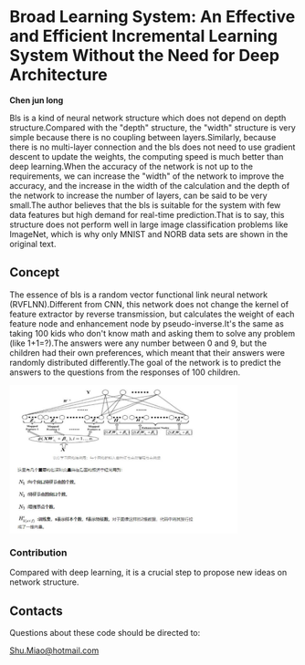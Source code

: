 
# Broad Learning System: An Effective and Efficient Incremental Learning System Without the Need for Deep Architecture

**Chen jun long**






 Bls is a kind of neural network structure which does not depend on depth structure.Compared with the "depth" structure, the "width" structure is very simple because there is no coupling between layers.Similarly, because there is no multi-layer connection and the bls does not need to use gradient descent to update the weights, the computing speed is much better than deep learning.When the accuracy of the network is not up to the requirements, we can increase the "width" of the network to improve the accuracy, and the increase in the width of the calculation and the depth of the network to increase the number of layers, can be said to be very small.The author believes that the bls is suitable for the system with few data features but high demand for real-time prediction.That is to say, this structure does not perform well in large image classification problems like ImageNet, which is why only MNIST and NORB data sets are shown in the original text.


## Concept


The essence of bls is a random vector functional link neural network (RVFLNN).Different from CNN, this network does not change the kernel of feature extractor by reverse transmission, but calculates the weight of each feature node and enhancement node by pseudo-inverse.It's the same as taking 100 kids who don't know math and asking them to solve any problem (like 1+1=?).The answers were any number between 0 and 9, but the children had their own preferences, which meant that their answers were randomly distributed differently.The goal of the network is to predict the answers to the questions from the responses of 100 children.

<img src="i.jpg" width="400" hegiht="213" align=center />




### Contribution

Compared with deep learning, it is a crucial step to propose new ideas on network structure.







## Contacts

Questions about these code should be directed to:

Shu.Miao@hotmail.com
